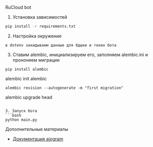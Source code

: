 RuCloud bot

1. Установка зависимостей
```bash
pip install -r requirements.txt
```

2. Настройка окружение
```
в dotenv закидываем данные для бдшки и токен бота
```

3. Ставим alembic, инициализируем его, заполняем alembic.ini и прононяем миграции
```
pip install alembic
```
alembic init alembic
```
alembic revision --autogenerate -m "first migration"
```
alembic upgrade head
```

3. Запуск бота
```bash
python main.py
```

Дополнительные материалы
- [Документация aiogram](https://docs.aiogram.dev/)